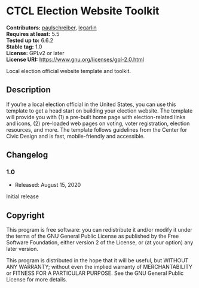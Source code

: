 # CTCL Election Website Toolkit #
**Contributors:** [paulschreiber](https://profiles.wordpress.org/paulschreiber/), [legarlin](https://profiles.wordpress.org/legarlin/)  
**Requires at least:** 5.5  
**Tested up to:** 6.6.2  
**Stable tag:** 1.0  
**License:** GPLv2 or later  
**License URI:** https://www.gnu.org/licenses/gpl-2.0.html  

Local election official website template and toolkit.

## Description ##

If you’re a local election official in the United States, you can use this
template to get a head start on building your election website. The template
will provide you with (1) a pre-built home page with election-related links
and icons, (2) pre-loaded web pages on voting, voter registration, election
resources, and more. The template follows guidelines from the Center for
Civic Design and is fast, mobile-friendly and accessible.

## Changelog ##

### 1.0 ###
* Released: August 15, 2020

Initial release

## Copyright ##

This program is free software: you can redistribute it and/or modify
it under the terms of the GNU General Public License as published by
the Free Software Foundation, either version 2 of the License, or
(at your option) any later version.

This program is distributed in the hope that it will be useful,
but WITHOUT ANY WARRANTY; without even the implied warranty of
MERCHANTABILITY or FITNESS FOR A PARTICULAR PURPOSE. See the
GNU General Public License for more details.

